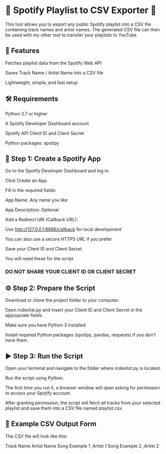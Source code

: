 # 🎵 Spotify Playlist to CSV Exporter 🎵

This tool allows you to export any public Spotify playlist into a CSV file containing track names and artist names.
The generated CSV file can then be used with my other tool to transfer your playlists to YouTube.


## 🚀 Features

Fetches playlist data from the Spotify Web API

Saves Track Name / Artist Name into a CSV file

Lightweight, simple, and fast setup




## 🛠️ Requirements

Python 3.7 or higher

A Spotify Developer Dashboard account

Spotify API Client ID and Client Secret

Python packages: spotipy



## 🔧 Step 1: Create a Spotify App

Go to the Spotify Developer Dashboard
 and log in.

Click Create an App.

Fill in the required fields:

App Name: Any name you like

App Description: Optional

Add a Redirect URI (Callback URL):

Use http://127.0.0.1:8888/callback for local development

You can also use a secure HTTPS URL if you prefer

Save your Client ID and Client Secret.

You will need these for the script

### DO NOT SHARE YOUR CLIENT ID OR CLIENT SECRET



## ⚙️ Step 2: Prepare the Script

Download or clone the project folder to your computer.

Open indexlist.py and insert your Client ID and Client Secret in the appropriate fields.

Make sure you have Python 3 installed.

Install required Python packages (spotipy, pandas, requests) if you don’t have them.



## ▶️ Step 3: Run the Script

Open your terminal and navigate to the folder where indexlist.py is located.

Run the script using Python.

The first time you run it, a browser window will open asking for permission to access your Spotify account.

After granting permission, the script will fetch all tracks from your selected playlist and save them into a CSV file named playlist.csv.



## 📂 Example CSV Output Form

The CSV file will look like this:

Track Name	Artist Name
Song Example 1	,Artist 1
Song Example 2	,Artist 2


